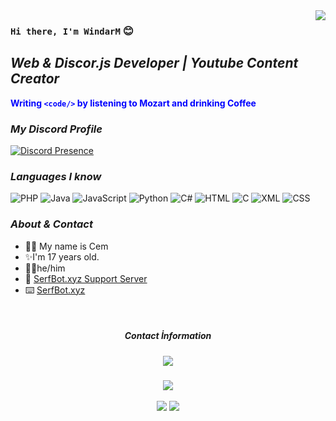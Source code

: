 <img src="https://media.giphy.com/media/4UPnJs2sAPEaEeGBo8/giphy.gif" align="right">

### ``Hi there, I'm WindarM`` :blush:

## ***Web & Discor.js Developer | Youtube Content Creator***

**<font color="blue">Writing `<code/>` by listening to Mozart and drinking Coffee
</font>**

### ***My Discord Profile***

[![Discord Presence](https://lanyard.cnrad.dev/api/976327903266611250)](https://discord.com/users/976327903266611250)



### ***Languages I know***

![PHP](https://img.shields.io/badge/PHP-777BB4?style=for-the-badge&logo=php&logoColor=white) ![Java](https://img.shields.io/badge/Java-ED8B00?style=for-the-badge&logo=java&logoColor=white) ![JavaScript](https://img.shields.io/badge/javascript-%23323330.svg?style=for-the-badge&logo=javascript&logoColor=%23F7DF1E) ![Python](https://img.shields.io/badge/python-3670A0?style=for-the-badge&logo=python&logoColor=ffdd54) ![C#](https://img.shields.io/badge/C%23-239120?style=for-the-badge&logo=c-sharp&logoColor=white) ![HTML](https://img.shields.io/badge/HTML5-E34F26?style=for-the-badge&logo=html5&logoColor=white) ![C](https://img.shields.io/badge/C-E34F26?style=for-the-badge&logo=c&logoColor=white) ![XML](https://img.shields.io/badge/XML-E34F26?style=for-the-badge&logo=xml&logoColor=white) ![CSS](https://img.shields.io/badge/CSS-E34F26?style=for-the-badge&logo=css&logoColor=white)

### ***About & Contact***
- 🙍‍♂️ My name is Cem
- ✨I'm 17 years old.
- 🙍‍♂️he/him
- 📧 [SerfBot.xyz Support Server]([https://discord.gg/dKESRJ2XTY](https://discord.gg/9HjEwUQCgC))
- ⌨️ [SerfBot.xyz](https://serfbot.xyz/)

</br>
<div align="center">
<h5>Contact İnformation<h5>
<a href="https://github.com/windarm" target"blank_"><img src="https://img.shields.io/badge/GitHub%20-111111.svg?&style=for-the-badge&logo=github&logoColor=white"></a>
</div>
<div align="center">
  <div><img src="https://gpvc.arturio.dev/windarm"/></div>
  </br>

<img src="https://github-readme-stats.vercel.app/api?username=windarm&theme=merko">

<img src="https://github-readme-stats.vercel.app/api/top-langs/?username=windarm&layout=compact">




